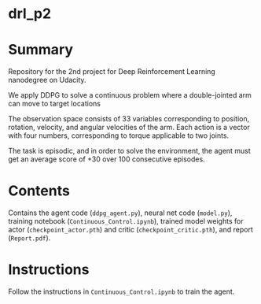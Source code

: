 # drl_p2

# Summary
Repository for the 2nd project for Deep Reinforcement Learning nanodegree on Udacity.

We apply DDPG to solve a continuous problem where a double-jointed arm can move to target locations

The observation space consists of 33 variables corresponding to position, rotation, velocity, and angular velocities of the arm. Each action is a vector with four numbers, corresponding to torque applicable to two joints. 

The task is episodic, and in order to solve the environment, the agent must get an average score of +30 over 100 consecutive episodes.

# Contents

Contains the agent code (`ddpg_agent.py`), neural net code (`model.py`), training notebook (`Continuous_Control.ipynb`), trained model weights for actor (`checkpoint_actor.pth`) and critic (`checkpoint_critic.pth`), and report (`Report.pdf`).

# Instructions

Follow the instructions in `Continuous_Control.ipynb` to train the agent.
